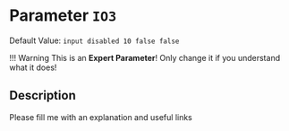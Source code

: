 # Parameter `IO3`
Default Value: `input disabled 10 false false`

!!! Warning
    This is an **Expert Parameter**! Only change it if you understand what it does!



## Description
Please fill me with an explanation and useful links


